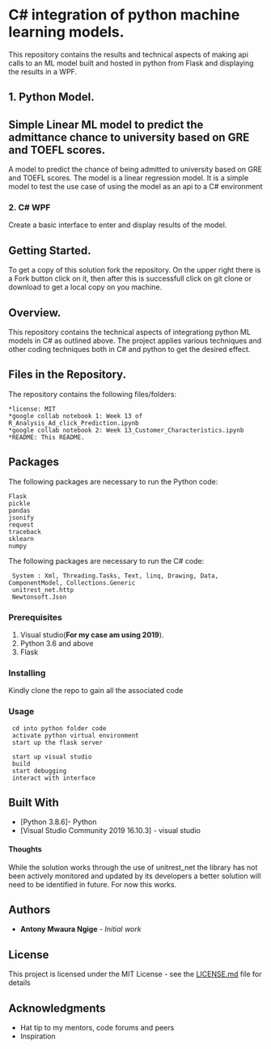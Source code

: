 # C# integration of python machine learning models.

This repository contains the results and technical aspects of making api calls to an ML model built and hosted in python from Flask and displaying the results in a WPF. 
## 1. Python Model.
## Simple Linear ML model to predict the admittance chance to university based on GRE and TOEFL scores.
A model to predict the chance of being admitted to university based on GRE and TOEFL scores. The model is a linear regression model. It is a simple model to test the use case of 
using the model as an api to a C# environment


### 2. C# WPF
Create a basic interface to enter and display results of the model.


## Getting Started.

To get a copy of this solution fork the repository. On the upper right there is a Fork button click on it, then after this is successfull click on git clone or download to get a local copy on you machine. 

## Overview.

This repository contains the technical aspects of integrationg python ML models in C# as outlined above. The project applies various techniques and other coding techniques both in C# and python to get the desired effect. 

## Files in the Repository.

The repository contains the following files/folders:

    *license: MIT
    *google collab notebook 1: Week 13 of R_Analysis_Ad_click_Prediction.ipynb
    *google collab notebook 2: Week 13_Customer_Characteristics.ipynb
    *README: This README.

## Packages

The following packages are necessary to run the Python code:

    Flask
    pickle
    pandas
    jsonify
    request
    traceback
    sklearn
    numpy
  
  The following packages are necessary to run the C# code:
  
     System : Xml, Threading.Tasks, Text, linq, Drawing, Data, ComponentModel, Collections.Generic 
     unitrest_net.http
     Newtonsoft.Json
     
    

### Prerequisites
1. Visual studio(**For my case am using 2019**).
2. Python 3.6 and above
3. Flask 


### Installing

Kindly clone the repo to gain all the associated code

### Usage 
     cd into python folder code
     activate python virtual environment
     start up the flask server
     
     start up visual studio
     build
     start debugging
     interact with interface
     
## Built With

* [Python 3.8.6]- Python
* [Visual Studio Community 2019 16.10.3] - visual studio

#### Thoughts
While the solution works through the use of unitrest_net the library has not been actively monitored and updated by its developers a better solution will need to be identified in future. For now this works.



## Authors

* **Antony Mwaura Ngige** - *Initial work* 


## License

This project is licensed under the MIT License - see the [LICENSE.md](LICENSE.md) file for details

## Acknowledgments

* Hat tip to my mentors, code forums and peers
* Inspiration
